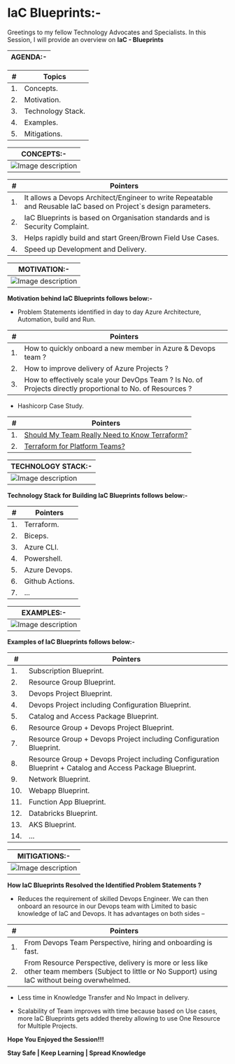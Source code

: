 # IaC Blueprints:-

Greetings to my fellow Technology Advocates and Specialists.
In this Session, I will provide an overview on __IaC - Blueprints__

| __AGENDA:-__ |
| --------- |

| __#__ | __Topics__ |
| --------- | --------- |
| 1. | Concepts. |
| 2. | Motivation. |
| 3. | Technology Stack. |
| 4. | Examples. |
| 5. | Mitigations. |

| __CONCEPTS:-__ |
| --------- |
| ![Image description](https://dev-to-uploads.s3.amazonaws.com/uploads/articles/myxqwsbhi4do317zhr18.jpg) |

| __#__ | __Pointers__ |
| --------- | --------- |
| 1. | It allows a Devops Architect/Engineer to write Repeatable and Reusable IaC based on Project`s design parameters. |
| 2. | IaC Blueprints is based on Organisation standards and is Security Complaint. |
| 3. | Helps rapidly build and start Green/Brown Field Use Cases. |
| 4. | Speed up Development and Delivery. |

| __MOTIVATION:-__ |
| --------- |
| ![Image description](https://dev-to-uploads.s3.amazonaws.com/uploads/articles/6god6xfdbq5yu7y6psd4.jpg) |

__Motivation behind IaC Blueprints follows below:-__

- Problem Statements identified in day to day Azure Architecture, Automation, build and Run.

| __#__ | __Pointers__ |
| --------- | --------- |
| 1. | How to quickly onboard a new member in Azure & Devops team ? |
| 2. | How to improve delivery of Azure Projects ? |
| 3. | How to effectively scale your DevOps Team ? Is No. of Projects directly proportional to No. of Resources ? |

- Hashicorp Case Study.

| __#__ | __Pointers__ |
| --------- | --------- |
| 1. | [Should My Team Really Need to Know Terraform?](https://www.hashicorp.com/resources/should-my-team-really-need-to-know-terraform) |
| 2. | [Terraform for Platform Teams?](https://www.hashicorp.com/resources/terraform-for-platform-teams) |

| __TECHNOLOGY STACK:-__ |
| --------- |
| ![Image description](https://dev-to-uploads.s3.amazonaws.com/uploads/articles/eec6jx7mx671gu6zlqrs.jpg) |

__Technology Stack for Building IaC Blueprints follows below:-__

| __#__ | __Pointers__ |
| --------- | --------- |
| 1. | Terraform. |
| 2. | Biceps. |
| 3. | Azure CLI. |
| 4. | Powershell. |
| 5. | Azure Devops. |
| 6. | Github Actions. |
| 7. | ... |

| __EXAMPLES:-__ |
| --------- |
| ![Image description](https://dev-to-uploads.s3.amazonaws.com/uploads/articles/h4n6bqmlb5y951mes5s6.jpg) |

__Examples of IaC Blueprints follows below:-__

| __#__ | __Pointers__ |
| --------- | --------- |
| 1. | Subscription Blueprint. |
| 2. | Resource Group Blueprint. |
| 3. | Devops Project Blueprint. |
| 4. | Devops Project including Configuration Blueprint. |
| 5. | Catalog and Access Package Blueprint. |
| 6. | Resource Group + Devops Project Blueprint. |
| 7. | Resource Group + Devops Project including Configuration Blueprint. |
| 8. | Resource Group + Devops Project including Configuration Blueprint + Catalog and Access Package Blueprint. |
| 9. | Network Blueprint. |
| 10. | Webapp Blueprint. |
| 11. | Function App Blueprint. |
| 12. | Databricks Blueprint. |
| 13. | AKS Blueprint. |
| 14. | ... |

| __MITIGATIONS:-__ |
| --------- |
| ![Image description](https://dev-to-uploads.s3.amazonaws.com/uploads/articles/udgi2iahoifikf6udpr6.jpg) |

__How IaC Blueprints Resolved the Identified Problem Statements ?__

- Reduces the requirement of skilled Devops Engineer. We can then onboard an resource in our Devops team with Limited to basic knowledge of IaC and Devops. It has advantages on both sides –

| __#__ | __Pointers__ |
| --------- | --------- |
| 1. | From Devops Team Perspective, hiring and onboarding is fast. |
| 2. | From Resource Perspective, delivery is more or less like other team members (Subject to little or No Support) using IaC without being overwhelmed. |

- Less time in Knowledge Transfer and No Impact in delivery.

- Scalability of Team improves with time because based on Use cases, more IaC Blueprints gets added thereby allowing to use One Resource for Multiple Projects.


__Hope You Enjoyed the Session!!!__

__Stay Safe | Keep Learning | Spread Knowledge__
